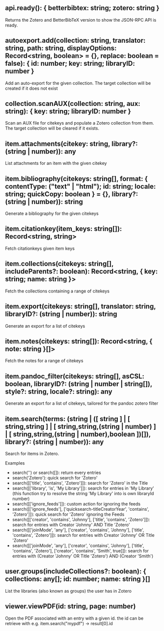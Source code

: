 ## api.ready(): { betterbibtex: string; zotero: string }

Returns the Zotero and BetterBibTeX version to show the JSON-RPC API is ready.


## autoexport.add(collection: string, translator: string, path: string, displayOptions: Record<string, boolean> = {}, replace: boolean = false): { id: number; key: string; libraryID: number }

Add an auto-export for the given collection. The target collection will be created if it does not exist


## collection.scanAUX(collection: string, aux: string): { key: string; libraryID: number }

Scan an AUX file for citekeys and populate a Zotero collection from them. The target collection will be cleared if it exists.


## item.attachments(citekey: string, library?: (string | number)): any

List attachments for an item with the given citekey


## item.bibliography(citekeys: string[], format: { contentType: ("text" | "html"); id: string; locale: string; quickCopy: boolean } = {}, library?: (string | number)): string

Generate a bibliography for the given citekeys


## item.citationkey(item_keys: string[]): Record<string, string>

Fetch citationkeys given item keys


## item.collections(citekeys: string[], includeParents?: boolean): Record<string, { key: string; name: string }>

Fetch the collections containing a range of citekeys


## item.export(citekeys: string[], translator: string, libraryID?: (string | number)): string

Generate an export for a list of citekeys


## item.notes(citekeys: string[]): Record<string, { note: string }[]>

Fetch the notes for a range of citekeys


## item.pandoc_filter(citekeys: string[], asCSL: boolean, libraryID?: (string | number | string[]), style?: string, locale?: string): any

Generate an export for a list of citekeys, tailored for the pandoc zotero filter


## item.search(terms: (string | ([ string ] | [ string,string ] | [ string,string,(string | number) ] | [ string,string,(string | number),boolean ])[]), library?: (string | number)): any

Search for items in Zotero.

Examples

- search('') or search([]): return every entries
- search('Zotero'): quick search for 'Zotero'
- search([['title', 'contains', 'Zotero']]): search for 'Zotero' in the Title
- search([['library', 'is', 'My Library']]): search for entries in 'My Library'
  (this function try to resolve the string 'My Library' into is own libraryId number)
- search([['ignore_feeds']]): custom action for ignoring the feeds
- search([['ignore_feeds'], ['quicksearch-titleCreatorYear', 'contains', 'Zotero']]): quick search for 'Zotero' ignoring the Feeds
- search([['creator', 'contains', 'Johnny'], ['title', 'contains', 'Zotero']]): search for entries with Creator 'Johnny' AND Title 'Zotero'
- search([['joinMode', 'any'], ['creator', 'contains', 'Johnny'], ['title', 'contains', 'Zotero']]): search for entries with Creator 'Johnny' OR Title 'Zotero'
- search([['joinMode', 'any'], ['creator', 'contains', 'Johnny'], ['title', 'contains', 'Zotero'], ['creator', 'contains', 'Smith', true]]): search for entries with (Creator 'Johnny' OR Title 'Zotero') AND (Creator 'Smith')


## user.groups(includeCollections?: boolean): { collections: any[]; id: number; name: string }[]

List the libraries (also known as groups) the user has in Zotero


## viewer.viewPDF(id: string, page: number)

Open the PDF associated with an entry with a given id.
the id can be retrieve with e.g. item.search("mypdf") -> result[0].id

